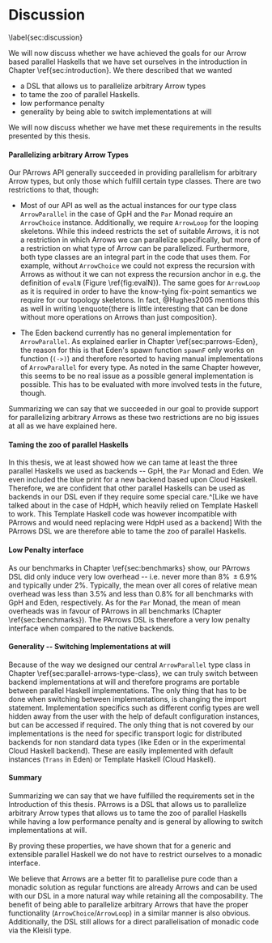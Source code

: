 # Discussion

\label{sec:discussion}

We will now discuss whether we have achieved the goals 
for our Arrow based parallel Haskells that we have set ourselves in the introduction
in Chapter \ref{sec:introduction}. We there described that we wanted

- a DSL that allows us to parallelize arbitrary Arrow types
- to tame the zoo of parallel Haskells.
- low performance penalty
- generality by being able to switch implementations at will

We will now discuss whether we have met these requirements in the results presented by
this thesis. 

#### Parallelizing arbitrary Arrow Types

Our PArrows API generally succeeded in providing parallelism for arbitrary Arrow
types, but only those which fulfill certain type classes. There are two restrictions
to that, though:

- Most of our API
as well as the actual instances for our type class `ArrowParallel` in the
case of GpH and the `Par` Monad require an `ArrowChoice` instance. Additionally,
we require `ArrowLoop` for the looping skeletons. While this indeed restricts the
set of suitable Arrows, it is not a restriction in which Arrows we can parallelize
specifically, but more of a restriction on what type of Arrow can be parallelized.
Furthermore, both type classes are an integral part in the code that uses them.
For example, without `ArrowChoice` we could not express the recursion with Arrows as
without it we can not express the recursion anchor in e.g. the definition
of `evalN` (Figure \ref{fig:evalN}). The same goes for `ArrowLoop` as it
is required in order to have the know-tying fix-point semantics we require for
our topology skeletons. In fact, @Hughes2005 mentions this as well in writing
\enquote{there is little interesting that can be done without
more operations on Arrows than just composition}.

- The Eden backend currently has no general implementation for `ArrowParallel`.
As explained earlier in Chapter \ref{sec:parrows-Eden}, the reason for this is that Eden's spawn function `spawnF`
only works on function (`(->)`) and therefore resorted to having manual implementations
of `ArrowParallel` for every type. As noted in the same Chapter however, this
seems to be no real issue as a possible general implementation is possible. This
has to be evaluated with more involved tests in the future, though.

Summarizing we can say that we succeeded in our goal to provide support for parallelizing
arbitrary Arrows as these two restrictions are no big issues at all as we have explained here. 

#### Taming the zoo of parallel Haskells

In this thesis, we at least showed how we can tame at least the three parallel Haskells
we used as backends -- GpH, the `Par` Monad and Eden. We even included
the blue print for a new backend based upon Cloud Haskell. Therefore, we are confident that
other parallel Haskells can be used as backends in our DSL even if they require
some special care.^[Like we have talked about in the case of HdpH, which heavily relied
on Template Haskell to work. This Template Haskell code was however incompatible
with PArrows and would need replacing were HdpH used as a backend] With the PArrows DSL we are therefore able to
tame the zoo of parallel Haskells.

#### Low Penalty interface

As our benchmarks in Chapter \ref{sec:benchmarks} show, our PArrows DSL did only
induce very low overhead -- i.e. never more than $8\% \; \pm 6.9\%$ and typically
under $2\%$. Typically, the mean over all
cores of relative mean overhead was less than $3.5\%$ and less than $0.8\%$
for all benchmarks with GpH and Eden, respectively. As for the `Par` Monad,
the mean of mean overheads was in favour of PArrows in all benchmarks
(Chapter \ref{sec:benchmarks}).
The PArrows DSL is therefore a very low penalty interface when compared
to the native backends.

#### Generality -- Switching Implementations at will

Because of the way we designed our central `ArrowParallel` type class
in Chapter \ref{sec:parallel-arrows-type-class}, we can truly switch between
backend implementations at will and therefore programs are portable
between parallel Haskell implementations. The only thing that has to be done
when switching between implementations, 
is changing the import statement.
Implementation specifics such as different config types are well hidden
away from the user with the help of default configuration instances, but
can be accessed if required. The only thing that is not covered
by our implementations is the need for specific transport logic for
distributed backends for non standard
data types (like Eden or in the experimental Cloud Haskell backend). These
are easily implemented with default instances (`Trans` in Eden) or
Template Haskell (Cloud Haskell).

#### Summary

Summarizing we can say that we have fulfilled the requirements set in the
Introduction of this thesis. PArrows is a DSL
that allows us to parallelize arbitrary Arrow types that allows us
to tame the zoo of parallel Haskells while having a low performance penalty
and is general by allowing to switch implementations at will.

By proving these properties,
we have shown that for a generic and extensible
parallel Haskell we do not have to restrict ourselves to a monadic interface.

We believe that 
Arrows are a better fit to parallelise pure code than a monadic solution as
regular functions are already Arrows and can be used with our DSL in a more natural
way while retaining all the composability. The benefit of being able to parallelize
arbitrary Arrows that have the proper functionality (`ArrowChoice`/`ArrowLoop`)
in a similar manner is also obvious.
Additionally, the DSL still allows for a direct parallelisation of
monadic code via the Kleisli type.

